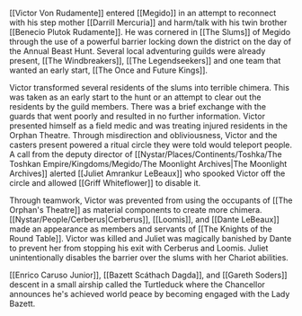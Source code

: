 [[Victor Von Rudamente]] entered [[Megido]] in an attempt to reconnect with his step mother [[Darrill Mercuria]] and harm/talk with his twin brother [[Benecio Plutok Rudamente]]. He was cornered in [[The Slums]] of Megido through the use of a powerful barrier locking down the district on the day of the Annual Beast Hunt. Several local adventuring guilds were already present, [[The Windbreakers]], [[The Legendseekers]] and one team that wanted an early start, [[The Once and Future Kings]]. 

Victor transformed several residents of the slums into terrible chimera. This was taken as an early start to the hunt or an attempt to clear out the residents by the guild members. There was a brief exchange with the guards that went poorly and resulted in no further information. Victor presented himself as a field medic and was treating injured residents in the Orphan Theatre. Through misdirection and obliviousness, Victor and the casters present powered a ritual circle they were told would teleport people. A call from the deputy director of [[Nystar/Places/Continents/Toshka/The Toshkan Empire/Kingdoms/Megido/The Moonlight Archives|The Moonlight Archives]] alerted [[Juliet Amrankur LeBeaux]] who spooked Victor off the circle and allowed [[Griff Whiteflower]] to disable it. 

Through teamwork, Victor was prevented from using the occupants of [[The Orphan's Theatre]] as material components to create more chimera. [[Nystar/People/Cerberus|Cerberus]], [[Loomis]], and [[Dante LeBeaux]] made an appearance as members and servants of [[The Knights of the Round Table]]. Victor was killed and Juliet was magically banished by Dante to prevent her from stopping his exit with Cerberus and Loomis. Juliet unintentionally disables the barrier over the slums with her Chariot abilities.

[[Enrico Caruso Junior]], [[Bazett Scáthach Dagda]], and [[Gareth Soders]] descent in a small airship called the Turtleduck where the Chancellor announces he's achieved world peace by becoming engaged with the Lady Bazett. 